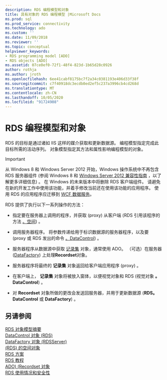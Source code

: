 ```yaml
---
description: RDS 编程模型和对象
title: 具有对象的 RDS 编程模型 |Microsoft Docs
ms.prod: sql
ms.prod_service: connectivity
ms.technology: ado
ms.custom: ''
ms.date: 11/09/2018
ms.reviewer: ''
ms.topic: conceptual
helpviewer_keywords:
- RDS programming model [ADO]
- RDS objects [ADO]
ms.assetid: 07ce0ef0-72f1-48f4-823d-1b65d28c0926
author: rothja
ms.author: jroth
ms.openlocfilehash: 6ee41cabf8175bc7f2a34c0381193e406d33f38f
ms.sourcegitcommit: c7f40918dc3ecdb0ed2ef5c237a3996cb4cd268d
ms.translationtype: MT
ms.contentlocale: zh-CN
ms.lasthandoff: 10/05/2020
ms.locfileid: "91724908"
---
```

# <a name="rds-programming-model-with-objects"></a>RDS 编程模型和对象
RDS 的目标是通过诸如 IIS 这样的媒介获取和更新数据源。 编程模型指定完成此目标所需的活动序列。 对象模型指定其方法和属性影响编程模型的对象。  
  
> [!IMPORTANT]
>  从 Windows 8 和 Windows Server 2012 开始，Windows 操作系统中不再包含 RDS 服务器组件 (参阅 Windows 8 和 [Windows Server 2012 兼容性指南](https://www.microsoft.com/download/details.aspx?id=27416) ，以了解更多详细信息) 。 在 Windows 的未来版本中将删除 RDS 客户端组件。 请避免在新的开发工作中使用该功能，并着手修改当前还在使用该功能的应用程序。 使用 RDS 的应用程序应迁移到 [WCF 数据服务](/dotnet/framework/wcf/)。  
  
 RDS 提供了执行以下一系列操作的方法：  
  
-   指定要在服务器上调用的程序，并获取 (proxy) 从客户端 (RDS 引用该程序的方法 [。空间](../../reference/rds-api/dataspace-object-rds.md)) 。  
  
-   调用服务器程序。 将参数传递给用于标识数据源的服务器程序，以及要 (proxy 或 RDS 发出的命令 [。DataControl](../../reference/rds-api/datacontrol-object-rds.md)) 。  
  
-   服务器程序从数据源中获取 [记录集](../../reference/ado-api/recordset-object-ado.md) 对象，通常使用 ADO。 （可选）在服务器 ([DataFactory](../../reference/rds-api/datafactory-object-rdsserver.md)) 上处理**Recordset**对象。  
  
-   服务器程序将最终的 **记录集** 对象返回给客户端应用程序 (proxy) 。  
  
-   在客户端上， **记录集** 对象将被放入窗体，以便视觉对象和 RDS (视觉对象 **。DataControl**) 。  
  
-   对 **Recordset** 对象所做的更改会发送回服务器，并用于更新数据源 (**RDS。DataControl** 或 **DataFactory**) 。  
  
## <a name="see-also"></a>另请参阅  
 [RDS 对象模型摘要](./rds-object-model-summary.md)   
 [DataControl 对象 (RDS) ](../../reference/rds-api/datacontrol-object-rds.md)   
 [DataFactory 对象 (RDSServer) ](../../reference/rds-api/datafactory-object-rdsserver.md)   
 [ (RDS) 的空间对象 ](../../reference/rds-api/dataspace-object-rds.md)   
 [RDS 方案](./rds-scenario.md)   
 [RDS 教程](./rds-tutorial.md)   
 [ADO)  (Recordset 对象 ](../../reference/ado-api/recordset-object-ado.md)   
 [RDS 使用情况和安全性](./rds-usage-and-security.md)
